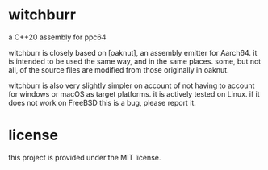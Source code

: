 witchburr
=========

a C++20 assembly for ppc64

witchburr is closely based on [oaknut], an assembly emitter for Aarch64. it is intended
to be used the same way, and in the same places. some, but not all, of the source files
are modified from those originally in oaknut.

witchburr is also very slightly simpler on account of not having to account for windows or macOS
as target platforms. it is actively tested on Linux. if it does not work on FreeBSD this
is a bug, please report it.

license
=======

this project is provided under the MIT license.

